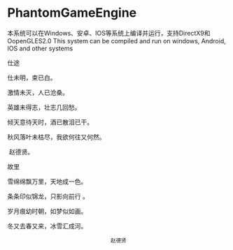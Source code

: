 # PhantomGameEngine
本系统可以在Windows、安卓、IOS等系统上编译并运行，支持DirectX9和OopenGLES2.0
This system can be compiled and run on windows, Android, IOS and other systems

仕途

仕未明，束已白。

​激情未灭，人已沧桑。

​英雄未得志，壮志几回愁。

倾天意待天时，酒已散泪已干。

秋风落叶未枯尽，我欲何往又何然。

​                    赵德贤。

故里

雪绵绵飘万里，天地成一色。

​条条印似锦龙，只影向前行 。

岁月痕幼时朝，​如梦似如画。

​冬又去春又来，冰雪汇成河。

                                     ​赵德贤
​
